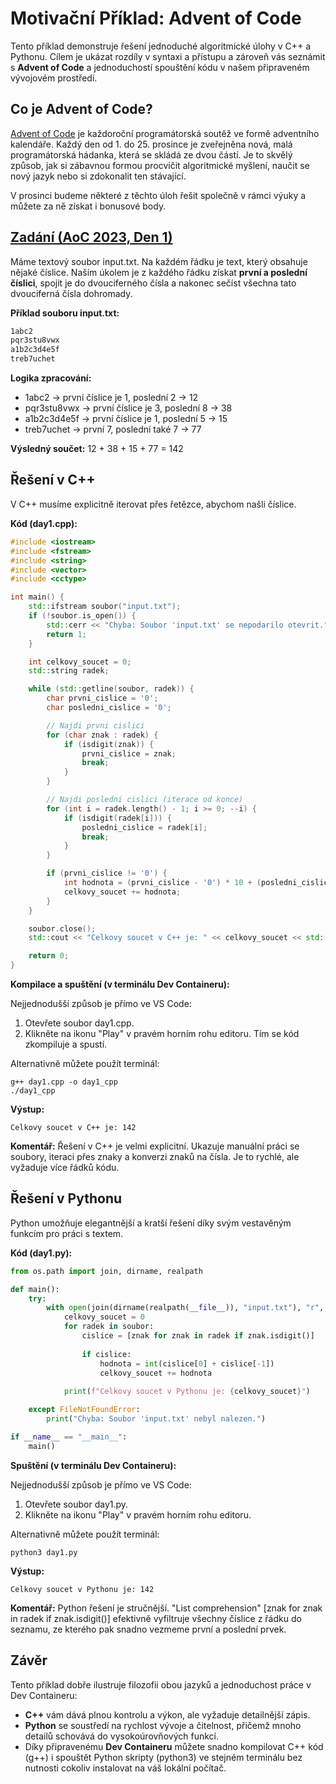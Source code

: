 # **Motivační Příklad: Advent of Code**

Tento příklad demonstruje řešení jednoduché algoritmické úlohy v C++ a Pythonu. Cílem je ukázat rozdíly v syntaxi a přístupu a zároveň vás seznámit s **Advent of Code** a jednoduchostí spouštění kódu v našem připraveném vývojovém prostředí.

## **Co je Advent of Code?**

[Advent of Code](https://adventofcode.com/) je každoroční programátorská soutěž ve formě adventního kalendáře. Každý den od 1\. do 25\. prosince je zveřejněna nová, malá programátorská hádanka, která se skládá ze dvou částí. Je to skvělý způsob, jak si zábavnou formou procvičit algoritmické myšlení, naučit se nový jazyk nebo si zdokonalit ten stávající.

V prosinci budeme některé z těchto úloh řešit společně v rámci výuky a můžete za ně získat i bonusové body.

## [**Zadání (AoC 2023, Den 1\)**](https://adventofcode.com/2023/day/1)

Máme textový soubor input.txt. Na každém řádku je text, který obsahuje nějaké číslice. Naším úkolem je z každého řádku získat **první a poslední číslici**, spojit je do dvouciferného čísla a nakonec sečíst všechna tato dvouciferná čísla dohromady.

**Příklad souboru input.txt:**
```txt
1abc2  
pqr3stu8vwx  
a1b2c3d4e5f  
treb7uchet
```

**Logika zpracování:**

* 1abc2 \-\> první číslice je 1, poslední 2 \-\> 12  
* pqr3stu8vwx \-\> první číslice je 3, poslední 8 \-\> 38  
* a1b2c3d4e5f \-\> první číslice je 1, poslední 5 \-\> 15  
* treb7uchet \-\> první 7, poslední také 7 \-\> 77

**Výsledný součet:** 12 \+ 38 \+ 15 \+ 77 \= 142

## **Řešení v C++**

V C++ musíme explicitně iterovat přes řetězce, abychom našli číslice.

**Kód (day1.cpp):**

```cpp
#include <iostream>  
#include <fstream>  
#include <string>  
#include <vector>  
#include <cctype>

int main() {  
    std::ifstream soubor("input.txt");  
    if (!soubor.is_open()) {  
        std::cerr << "Chyba: Soubor 'input.txt' se nepodarilo otevrit." << std::endl;  
        return 1;  
    }

    int celkovy_soucet = 0;  
    std::string radek;

    while (std::getline(soubor, radek)) {  
        char prvni_cislice = '0';  
        char posledni_cislice = '0';

        // Najdi prvni cislici  
        for (char znak : radek) {  
            if (isdigit(znak)) {  
                prvni_cislice = znak;  
                break;  
            }  
        }

        // Najdi posledni cislici (iterace od konce)  
        for (int i = radek.length() - 1; i >= 0; --i) {  
            if (isdigit(radek[i])) {  
                posledni_cislice = radek[i];  
                break;  
            }  
        }

        if (prvni_cislice != '0') {  
            int hodnota = (prvni_cislice - '0') * 10 + (posledni_cislice - '0');  
            celkovy_soucet += hodnota;  
        }  
    }

    soubor.close();  
    std::cout << "Celkovy soucet v C++ je: " << celkovy_soucet << std::endl;

    return 0;  
}
```

**Kompilace a spuštění (v terminálu Dev Containeru):**

Nejjednodušší způsob je přímo ve VS Code:
1. Otevřete soubor day1.cpp.
2. Klikněte na ikonu "Play" v pravém horním rohu editoru. Tím se kód zkompiluje a spustí.

Alternativně můžete použít terminál:

```shell
g++ day1.cpp -o day1_cpp
./day1_cpp
```

**Výstup:**

```shell
Celkovy soucet v C++ je: 142
```

**Komentář:** Řešení v C++ je velmi explicitní. Ukazuje manuální práci se soubory, iteraci přes znaky a konverzi znaků na čísla. Je to rychlé, ale vyžaduje více řádků kódu.

## **Řešení v Pythonu**

Python umožňuje elegantnější a kratší řešení díky svým vestavěným funkcím pro práci s textem.

**Kód (day1.py):**

```python
from os.path import join, dirname, realpath

def main():  
    try:  
        with open(join(dirname(realpath(__file__)), "input.txt"), "r", encoding="utf_8") as soubor:  
            celkovy_soucet = 0  
            for radek in soubor:  
                cislice = [znak for znak in radek if znak.isdigit()]  
                  
                if cislice:  
                    hodnota = int(cislice[0] + cislice[-1])  
                    celkovy_soucet += hodnota  
              
            print(f"Celkovy soucet v Pythonu je: {celkovy_soucet}")

    except FileNotFoundError:  
        print("Chyba: Soubor 'input.txt' nebyl nalezen.")

if __name__ == "__main__":  
    main()
```

**Spuštění (v terminálu Dev Containeru):**

Nejjednodušší způsob je přímo ve VS Code:
1. Otevřete soubor day1.py.
2. Klikněte na ikonu "Play" v pravém horním rohu editoru.

Alternativně můžete použít terminál:

```shell
python3 day1.py
```

**Výstup:**

```shell
Celkovy soucet v Pythonu je: 142
```

**Komentář:** Python řešení je stručnější. "List comprehension" [znak for znak in radek if znak.isdigit()] efektivně vyfiltruje všechny číslice z řádku do seznamu, ze kterého pak snadno vezmeme první a poslední prvek.

## **Závěr**

Tento příklad dobře ilustruje filozofii obou jazyků a jednoduchost práce v Dev Containeru:

* **C++** vám dává plnou kontrolu a výkon, ale vyžaduje detailnější zápis.  
* **Python** se soustředí na rychlost vývoje a čitelnost, přičemž mnoho detailů schovává do vysokoúrovňových funkcí.  
* Díky připravenému **Dev Containeru** můžete snadno kompilovat C++ kód (g++) i spouštět Python skripty (python3) ve stejném terminálu bez nutnosti cokoliv instalovat na váš lokální počítač.